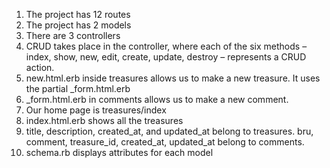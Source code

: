 1. The project has 12 routes
2. The project has 2 models
3. There are 3 controllers
4. CRUD takes place in the controller, where each of the six methods – index, show, new, edit, create, update, destroy – represents a CRUD action. 
5. new.html.erb inside treasures allows us to make a new treasure. It uses the partial _form.html.erb
6. _form.html.erb in comments allows us to make a new comment. 
7. Our home page is treasures/index
8. index.html.erb shows all the treasures
9. title, description, created_at, and updated_at belong to treasures. bru, comment, treasure_id, created_at, updated_at belong to comments. 
10. schema.rb displays attributes for each model
